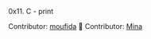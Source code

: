 0x11. C - print

Contributor: [moufida](https://github.com/Moufidahr)

Contributor: [Mina](https://github.com/minamkamal)
